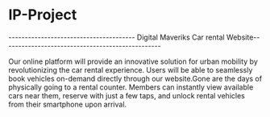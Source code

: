 # IP-Project
--------------------------------------- Digital Maveriks Car rental Website-------------------------------------------------

Our online platform will provide an innovative solution for urban mobility by revolutionizing the car rental experience. Users will be able to seamlessly book vehicles on-demand directly through our website.Gone are the days of physically going to a rental counter. Members can instantly view available cars near them, reserve with just a few taps, and unlock rental vehicles from their smartphone upon arrival.
